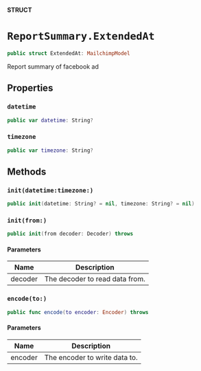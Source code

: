 **STRUCT**

# `ReportSummary.ExtendedAt`

```swift
public struct ExtendedAt: MailchimpModel
```

Report summary of facebook ad

## Properties
### `datetime`

```swift
public var datetime: String?
```

### `timezone`

```swift
public var timezone: String?
```

## Methods
### `init(datetime:timezone:)`

```swift
public init(datetime: String? = nil, timezone: String? = nil)
```

### `init(from:)`

```swift
public init(from decoder: Decoder) throws
```

#### Parameters

| Name | Description |
| ---- | ----------- |
| decoder | The decoder to read data from. |

### `encode(to:)`

```swift
public func encode(to encoder: Encoder) throws
```

#### Parameters

| Name | Description |
| ---- | ----------- |
| encoder | The encoder to write data to. |